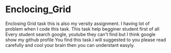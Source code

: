# Enclocing_Grid

Enclosing Grid task this is also my versity assignment. I having lot of problem when I code this task.
This task help begginer student first of all Every student search google, youtube they can't find but 
I think google show my github profile You find
this task.I will suggested to you please read carefully and cool your brain then you can understant easyly.
    
        
      
